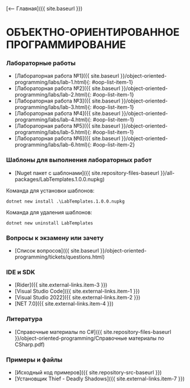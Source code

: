 [⟵ Главная]({{ site.baseurl }})

# **ОБЪЕКТНО-ОРИЕНТИРОВАННОЕ ПРОГРАММИРОВАНИЕ**

### **Лабораторные работы**

* [Лабораторная работа №1]({{ site.baseurl }}/object-oriented-programming/labs/lab-1.html){: #oop-list-item-1}
* [Лабораторная работа №2]({{ site.baseurl }}/object-oriented-programming/labs/lab-2.html){: #oop-list-item-1}
* [Лабораторная работа №3]({{ site.baseurl }}/object-oriented-programming/labs/lab-3.html){: #oop-list-item-1}
* [Лабораторная работа №4]({{ site.baseurl }}/object-oriented-programming/labs/lab-4.html){: #oop-list-item-1}
* [Лабораторная работа №5]({{ site.baseurl }}/object-oriented-programming/labs/lab-5.html){: #oop-list-item-1}
* [Лабораторная работа №6]({{ site.baseurl }}/object-oriented-programming/labs/lab-6.html){: #oop-list-item-2}

### **Шаблоны для выполнения лабораторных работ**

* [Nuget пакет с шаблонами]({{ site.repository-files-baseurl }}/all-packages/LabTemplates.1.0.0.nupkg)

Команда для установки шаблонов:

```console
dotnet new install .\LabTemplates.1.0.0.nupkg
```

Команда для удаления шаблонов:

```console
dotnet new uninstall LabTemplates
```

### **Вопросы к экзамену или зачету**
* [Список вопросов]({{ site.baseurl }}/object-oriented-programming/tickets/questions.html)

### **IDE и SDK**
* [Rider]({{ site.external-links.item-3 }})
* [Visual Studio Code]({{ site.external-links.item-1 }})
* [Visual Studio 2022]({{ site.external-links.item-2 }})
* [NET 7.0]({{ site.external-links.item-4 }})

### **Литература**
* [Справочные материалы по C#]({{ site.repository-files-baseurl }}/object-oriented-programming/Справочные материалы по CSharp.pdf)

### **Примеры и файлы**
* [Исходный код примеров]({{ site.repository-src-baseurl }})
* [Установщик Thief - Deadly Shadows]({{ site.external-links.item-7 }})
